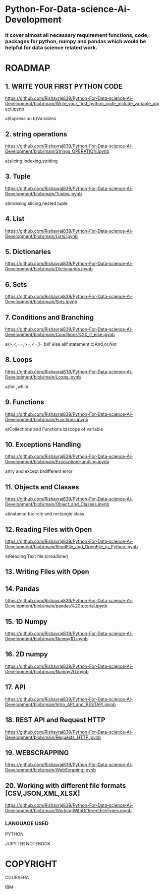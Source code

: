 # Python-For-Data-science-Ai-Development
### It cover almost all necessary requirement functions, code, packages for python, numpy and pandas which would be helpful for data science related work.

# ROADMAP

## 1. WRITE YOUR FIRST PYTHON CODE
   https://github.com/Rishavraj839/Python-For-Data-science-Ai-Development/blob/main/Write_your_first_python_code_include_variable_object.ipynb
   
 a)Expression 
 b)Variables
 
 ## 2. string operations
   https://github.com/Rishavraj839/Python-For-Data-science-Ai-Development/blob/main/Strings_OPERATION.ipynb
   
   a)slicing,indexing,striding
   
 ## 3. Tuple 
   https://github.com/Rishavraj839/Python-For-Data-science-Ai-Development/blob/main/Tuples.ipynb
   
   a)indexing,slicing,nested tuple
 ## 4. List
   https://github.com/Rishavraj839/Python-For-Data-science-Ai-Development/blob/main/Lists.ipynb
 ## 5. Dictionaries
   https://github.com/Rishavraj839/Python-For-Data-science-Ai-Development/blob/main/Dictionaries.ipynb
 
 ## 6. Sets
   https://github.com/Rishavraj839/Python-For-Data-science-Ai-Development/blob/main/Sets.ipynb
 
 ## 7. Conditions and Branching
   https://github.com/Rishavraj839/Python-For-Data-science-Ai-Development/blob/main/Conditions%20_if_else.ipynb
   
   a)>,<,==,>=,<=,1=
   b)if else elif statement
   c)And,or,Not
   
 ## 8. Loops
   https://github.com/Rishavraj839/Python-For-Data-science-Ai-Development/blob/main/Loops.ipynb
   
   a)for ,while 
 ## 9. Functions
   https://github.com/Rishavraj839/Python-For-Data-science-Ai-Development/blob/main/Functions.ipynb
   
   a)Collections and Functions b)scope of variable 
 ## 10. Exceptions Handling
   https://github.com/Rishavraj839/Python-For-Data-science-Ai-Development/blob/main/ExcecptionHandling.ipynb
   
   a)try and except
   b)different error
 ## 11. Objects and Classes
   https://github.com/Rishavraj839/Python-For-Data-science-Ai-Development/blob/main/Object_and_Classes.ipynb
   
   a)instance b)circle and rectangle class
 ## 12. Reading Files with Open
   https://github.com/Rishavraj839/Python-For-Data-science-Ai-Development/blob/main/ReadFile_and_OpenFile_in_Python.ipynb
   
   a)Reading Text file b)readline()
 ## 13. Writing Files with Open
    
    
    
 ## 14. Pandas
   https://github.com/Rishavraj839/Python-For-Data-science-Ai-Development/blob/main/pandas%20tutorial.ipynb
 ## 15. 1D Numpy
   https://github.com/Rishavraj839/Python-For-Data-science-Ai-Development/blob/main/Numpy1D.ipynb
 ## 16. 2D numpy
   https://github.com/Rishavraj839/Python-For-Data-science-Ai-Development/blob/main/Numpy2D.ipynb
 ## 17. API
   https://github.com/Rishavraj839/Python-For-Data-science-Ai-Development/blob/main/Intro_API_and_RESTAPI.ipynb
    
 ## 18. REST API and Request HTTP
   https://github.com/Rishavraj839/Python-For-Data-science-Ai-Development/blob/main/Requests_HTTP.ipynb
 
 ## 19. WEBSCRAPPING
  https://github.com/Rishavraj839/Python-For-Data-science-Ai-Development/blob/main/WebScraping.ipynb
 ## 20. Working with different file formats [CSV,JSON,XML,XLSX]
  https://github.com/Rishavraj839/Python-For-Data-science-Ai-Development/blob/main/WorkingWithDifferentFileTypes.ipynb

  ### LANGUAGE USED 
  PYTHON
  
  
  JUPYTER NOTEBOOK
    
 # COPYRIGHT
 
 COURSERA 
 
 
 
 
 IBM 
 
